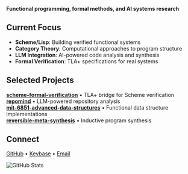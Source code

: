 **Functional programming, formal methods, and AI systems research**

## Current Focus

- **Scheme/Lisp**: Building verified functional systems
- **Category Theory**: Computational approaches to program structure  
- **LLM Integration**: AI-powered code analysis and synthesis
- **Formal Verification**: TLA+ specifications for real systems

## Selected Projects

[**scheme-formal-verification**](https://github.com/aygp-dr/scheme-formal-verification) • TLA+ bridge for Scheme verification  
[**repomind**](https://github.com/aygp-dr/repomind) • LLM-powered repository analysis  
[**mit-6851-advanced-data-structures**](https://github.com/aygp-dr/mit-6851-advanced-data-structures) • Functional data structure implementations  
[**reversible-meta-synthesis**](https://github.com/aygp-dr/reversible-meta-synthesis) • Inductive program synthesis

## Connect

[GitHub](https://github.com/dsp-dr) • [Keybase](https://keybase.io/dspdr) • [Email](mailto:dpascal@defrecord.com)

![GitHub Stats](https://github-readme-stats.vercel.app/api?username=dsp-dr&show_icons=true&theme=minimal&count_private=true&hide_title=true&hide_rank=true)
